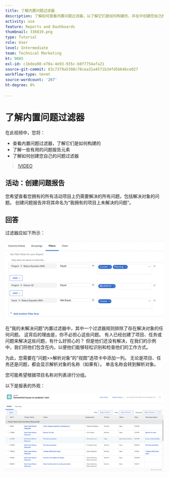 ```yaml
---
title: 了解内置问题过滤器
description: 了解如何查看内置问题过滤器，以了解它们是如何构建的，并在中创建您自己的问题过滤器 [!DNL  Workfront].
activity: use
feature: Reports and Dashboards
thumbnail: 336819.png
type: Tutorial
role: User
level: Intermediate
team: Technical Marketing
kt: 9085
exl-id: c1bdea98-e70a-4e93-935c-b8f7754afa21
source-git-commit: 83c7379a5398c78cea31a4571b34fd5b64bce027
workflow-type: tm+mt
source-wordcount: '267'
ht-degree: 0%

---
```


# 了解内置问题过滤器

在此视频中，您将：

* 查看内置问题过滤器，了解它们是如何构建的
* 了解一些有用的问题报告元素
* 了解如何创建您自己的问题过滤器

>[!VIDEO](https://video.tv.adobe.com/v/336819/?quality=12)

## 活动：创建问题报告

您希望查看您拥有的所有活动项目上仍需要解决的所有问题，包括解决对象的问题。 创建问题报告并将其命名为“我拥有的项目上未解决的问题”。

## 回答

过滤器应如下所示：

![用于创建问题过滤器的屏幕图像](assets/opening-built-in-issue-filters-1.png)

在“我的未解决问题”内置过滤器中，其中一个过滤器规则排除了存在解决对象的任何问题。 这背后的理由是，你不必担心这些问题。 有人已经创建了项目、任务或问题来解决这些问题，有什么好担心的？ 但是他们还没有解决，在我们的示例中，我们将他们包含在内，以便他们能够轻松识别和检查他们的工作方式。

为此，您需要在“问题>>解析对象”的“视图”选项卡中添加一列。 无论是项目、任务还是问题，都会显示解析对象的名称（如果有）。 单击名称会转到解析对象。

您可能希望根据项目名称对列表进行分组。

以下是报表的外观：

![问题报表的图像](assets/opening-built-in-issue-filters-2.png)
